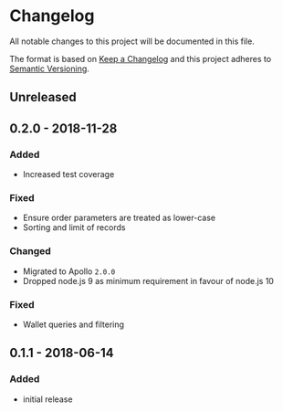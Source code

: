 # Changelog

All notable changes to this project will be documented in this file.

The format is based on [Keep a Changelog](http://keepachangelog.com/en/1.0.0/)
and this project adheres to [Semantic Versioning](http://semver.org/spec/v2.0.0.html).

## Unreleased

## 0.2.0 - 2018-11-28

### Added

- Increased test coverage

### Fixed

- Ensure order parameters are treated as lower-case
- Sorting and limit of records

### Changed

- Migrated to Apollo `2.0.0`
- Dropped node.js 9 as minimum requirement in favour of node.js 10

### Fixed

- Wallet queries and filtering

## 0.1.1 - 2018-06-14

### Added

- initial release
